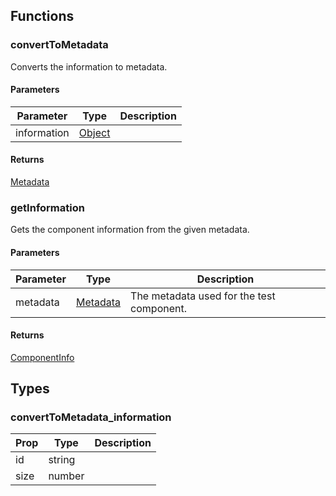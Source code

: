 ## Functions

### convertToMetadata

Converts the information to metadata.

#### Parameters

| Parameter | Type | Description |
| ---- | ---- | ----------- |
| information | [Object](#convertToMetadata_information) |  |

#### Returns

[Metadata](../../types/helpers/types.md)

### getInformation

Gets the component information from the given metadata.

#### Parameters

| Parameter | Type | Description |
| ---- | ---- | ----------- |
| metadata | [Metadata](../../types/helpers/types.md) | The metadata used for the test component. |

#### Returns

[ComponentInfo](../../types/helpers/types.md)

## Types

### convertToMetadata_information

| Prop | Type | Description |
| ---- | ---- | ----------- |
| id | string |  |
| size | number |  |